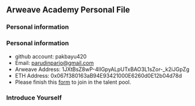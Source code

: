 ## Arweave Academy Personal File

### Personal information

### Personal information

- github account: pakbayu420
- Email: parudinparjo@gmail.com
- Arweave Address: 1JXtBsZ8wP-4lIGpyALpUTxBAO3L1sZor-_k2iJGpZg			
- ETH Address: 0x067f380163aB94E93421000E6260d0E12b04d78d 			
- Please finish this [form](https://docs.google.com/forms/d/e/1FAIpQLSfWA5fIIcBgmRppm3jNz5vmf9Mai_QMVil-2pO4r7YKn_Zhtw/viewform?usp=sf_link) to join in the talent pool.


### Introduce Yourself
